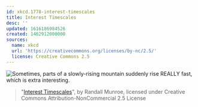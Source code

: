 ```yaml
---
id: xkcd.1778-interest-timescales
title: Interest Timescales
desc: ''
updated: 1616186984526
created: 1482912000000
sources:
  name: xkcd
  url: 'https://creativecommons.org/licenses/by-nc/2.5/'
  license: Creative Commons 2.5
---
```

![Sometimes, parts of a slowly-rising mountain suddenly rise REALLY fast, which is extra interesting.](https://imgs.xkcd.com/comics/interest_timescales.png)
> "[Interest Timescales](https://xkcd.com/1778/)", by Randall Munroe, licensed under Creative Commons Attribution-NonCommercial 2.5 License
